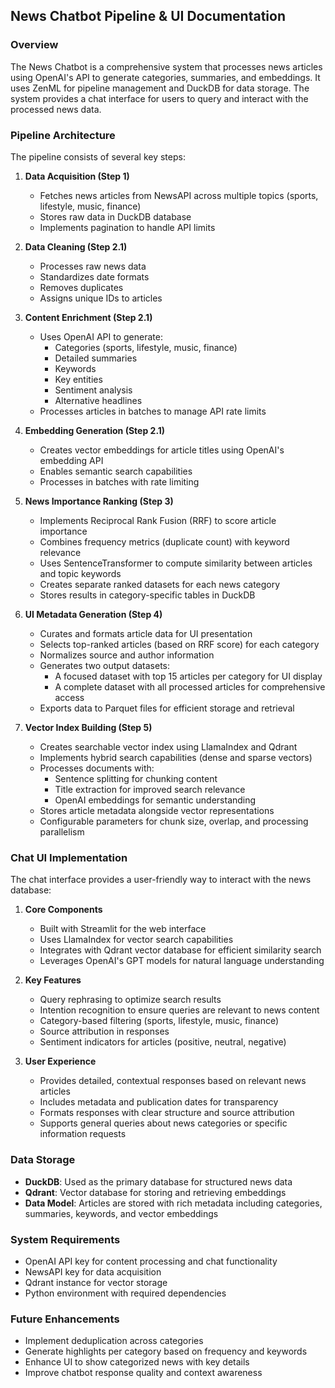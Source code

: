 

##  News Chatbot Pipeline & UI Documentation

### Overview

The News Chatbot is a comprehensive system that processes news articles using OpenAI's API to generate categories, summaries, and embeddings. It uses ZenML for pipeline management and DuckDB for data storage. The system provides a chat interface for users to query and interact with the processed news data.

### Pipeline Architecture

The pipeline consists of several key steps:

1. **Data Acquisition (Step 1)**
   - Fetches news articles from NewsAPI across multiple topics (sports, lifestyle, music, finance)
   - Stores raw data in DuckDB database
   - Implements pagination to handle API limits

2. **Data Cleaning (Step 2.1)**
   - Processes raw news data
   - Standardizes date formats
   - Removes duplicates
   - Assigns unique IDs to articles

3. **Content Enrichment (Step 2.1)**
   - Uses OpenAI API to generate:
     - Categories (sports, lifestyle, music, finance)
     - Detailed summaries
     - Keywords
     - Key entities
     - Sentiment analysis
     - Alternative headlines
   - Processes articles in batches to manage API rate limits

4. **Embedding Generation (Step 2.1)**
   - Creates vector embeddings for article titles using OpenAI's embedding API
   - Enables semantic search capabilities
   - Processes in batches with rate limiting

5. **News Importance Ranking (Step 3)**
   - Implements Reciprocal Rank Fusion (RRF) to score article importance
   - Combines frequency metrics (duplicate count) with keyword relevance
   - Uses SentenceTransformer to compute similarity between articles and topic keywords
   - Creates separate ranked datasets for each news category
   - Stores results in category-specific tables in DuckDB

6. **UI Metadata Generation (Step 4)**
   - Curates and formats article data for UI presentation
   - Selects top-ranked articles (based on RRF score) for each category
   - Normalizes source and author information
   - Generates two output datasets:
     - A focused dataset with top 15 articles per category for UI display
     - A complete dataset with all processed articles for comprehensive access
   - Exports data to Parquet files for efficient storage and retrieval

7. **Vector Index Building (Step 5)**
   - Creates searchable vector index using LlamaIndex and Qdrant
   - Implements hybrid search capabilities (dense and sparse vectors)
   - Processes documents with:
     - Sentence splitting for chunking content
     - Title extraction for improved search relevance
     - OpenAI embeddings for semantic understanding
   - Stores article metadata alongside vector representations
   - Configurable parameters for chunk size, overlap, and processing parallelism

### Chat UI Implementation

The chat interface provides a user-friendly way to interact with the news database:

1. **Core Components**
   - Built with Streamlit for the web interface
   - Uses LlamaIndex for vector search capabilities
   - Integrates with Qdrant vector database for efficient similarity search
   - Leverages OpenAI's GPT models for natural language understanding

2. **Key Features**
   - Query rephrasing to optimize search results
   - Intention recognition to ensure queries are relevant to news content
   - Category-based filtering (sports, lifestyle, music, finance)
   - Source attribution in responses
   - Sentiment indicators for articles (positive, neutral, negative)

3. **User Experience**
   - Provides detailed, contextual responses based on relevant news articles
   - Includes metadata and publication dates for transparency
   - Formats responses with clear structure and source attribution
   - Supports general queries about news categories or specific information requests

### Data Storage

- **DuckDB**: Used as the primary database for structured news data
- **Qdrant**: Vector database for storing and retrieving embeddings
- **Data Model**: Articles are stored with rich metadata including categories, summaries, keywords, and vector embeddings

### System Requirements

- OpenAI API key for content processing and chat functionality
- NewsAPI key for data acquisition
- Qdrant instance for vector storage
- Python environment with required dependencies

### Future Enhancements

- Implement deduplication across categories
- Generate highlights per category based on frequency and keywords
- Enhance UI to show categorized news with key details
- Improve chatbot response quality and context awareness